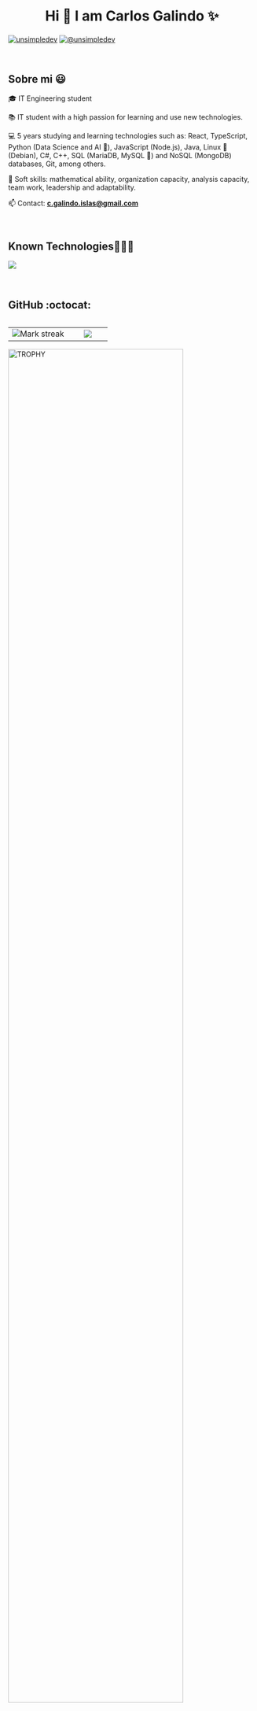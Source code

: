 <h1 align="center">Hi 👋  I am Carlos Galindo ✨ </h1> 

<p align="left">


<a href="https://www.linkedin.com/in/carlosgalindoislas/" target="blank"><img align="center" src="https://img.shields.io/badge/LinkedIn-0077B5?style=for-the-badge&logo=linkedin&logoColor=white" alt="unsimpledev"/></a>
<a href = "mailto:c.galindo.islas@gmail.com" target="blank"><img align="center" src="https://img.shields.io/badge/Gmail-D14836?style=for-the-badge&logo=gmail&logoColor=white" alt="@unsimpledev"  /></a>
  </p>
<br>
<h2>Sobre mi 😃</h2>
<!--Intro start-->

<p align="left">
🎓 IT Engineering student 
  
📚 IT student with a high passion for learning and use new technologies.

💻 5 years studying and learning technologies such as: React, TypeScript, Python (Data Science and AI 🤖), JavaScript (Node.js), Java, Linux 🐧(Debian), C#, C++, SQL (MariaDB, MySQL 🐬) and NoSQL (MongoDB) databases, Git, among others.

📝 Soft skills: mathematical ability, organization capacity, analysis capacity, team work, leadership and adaptability.

📫 Contact: **c.galindo.islas@gmail.com**
<!--Intro end-->
  </p>
<br>

<h2 >Known Technologies👨🏻‍💻</h2>
<!--tech stack icons-->
<p align="left">
  <a href="https://skillicons.dev">
    <img src="https://skillicons.dev/icons?i=react,js,ts,nodejs,npm,express,py,mysql,mongodb,git,bash,linux,php,java,cs,postman,html,css,github,vscode,tailwind,cpp,arduino,debian,r,ubuntu&perline=10" />
  </a>
</p>
<br>
<!-------------------------->
<h2>GitHub :octocat:</h2>
<!--- stats & Trophy (start) -->
<p align="center">
  <!--- stats (start) -->
<table align="left">
<tr border="none">
<td width="60%" align="center">

<!--  <img  align="center"  src="https://github-readme-stats.vercel.app/api?username=unsimpledev&theme=dark&show_icons=true&count_private=true" />
  <br></br> -->
  <img  title="🔥 Get streak stats for your profile at git.io/streak-stats" alt="Mark streak" src="https://github-readme-streak-stats.herokuapp.com/?user=CarlosGal19&theme=dark&hide_border=false" /> 
</td>

<td width="40%" align="center">

  <img  align="center"  src="https://github-readme-stats.anuraghazra1.vercel.app/api/top-langs/?username=CarlosGal19&theme=dark&hide_border=false&no-bg=true&no-frame=true&langs_count=5"/>

  </td>
</tr>
</table>
<!--- stats (end) -->

<!--- trophy (start) -->
<div align=left>
  <a href="https://github.com/ryo-ma/github-profile-trophy" title="Go to Source">
      <img align="center" width=84% src="https://github-profile-trophy.vercel.app/?username=CarlosGal19&theme=radical&row=1&column=7&margin-h=15&margin-w=5&no-bg=true" alt="TROPHY" />
    </a>
</div>
<!--- trophy (start) -->


</p>        
<!--- stats (end) -->
